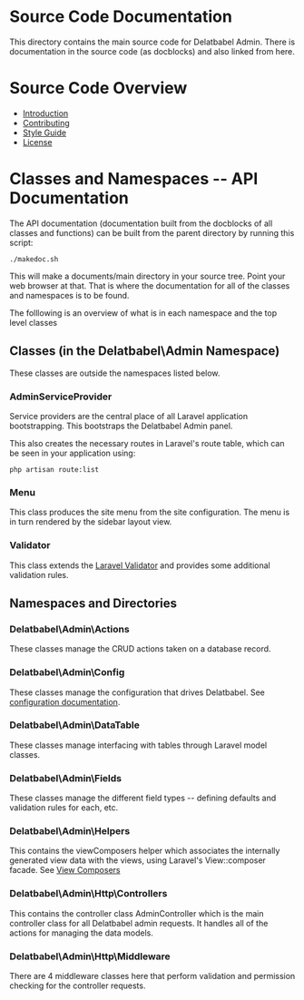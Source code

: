 # Source Code Documentation

This directory contains the main source code for Delatbabel Admin.  There is documentation in the source code (as docblocks) and also linked from here.

# Source Code Overview

- [Introduction](/src/introduction.md)
- [Contributing](/src/contributing.md)
- [Style Guide](/src/style-guide.md)
- [License](/src/license.md)

# Classes and Namespaces -- API Documentation

The API documentation (documentation built from the docblocks of all classes and functions) can be built from the parent directory by running this script:

    ./makedoc.sh

This will make a documents/main directory in your source tree. Point your web browser at that.  That is where the documentation for all of the classes and namespaces is to be found.

The folllowing is an overview of what is in each namespace and the top level classes

## Classes (in the Delatbabel\Admin Namespace)

These classes are outside the namespaces listed below.

### AdminServiceProvider

Service providers are the central place of all Laravel application bootstrapping. This bootstraps the Delatbabel Admin panel.

This also creates the necessary routes in Laravel's route table, which can be seen in your application using:

    php artisan route:list

### Menu

This class produces the site menu from the site configuration.  The menu is in turn rendered by the sidebar layout view.

### Validator

This class extends the [Laravel Validator](https://laravel.com/docs/5.1/validation) and provides some additional validation rules.

## Namespaces and Directories

### Delatbabel\Admin\Actions

These classes manage the CRUD actions taken on a database record.

### Delatbabel\Admin\Config

These classes manage the configuration that drives Delatbabel.  See [configuration documentation](/docs/configuration.md).

### Delatbabel\Admin\DataTable

These classes manage interfacing with tables through Laravel model classes.

### Delatbabel\Admin\Fields

These classes manage the different field types -- defining defaults and validation rules for each, etc.

### Delatbabel\Admin\Helpers

This contains the viewComposers helper which associates the internally generated view data with the views, using Laravel's View::composer facade.  See [View Composers](https://laravel.com/docs/5.1/views#view-composers)

### Delatbabel\Admin\Http\Controllers

This contains the controller class AdminController which is the main controller class for all Delatbabel admin requests.  It handles all of the actions for managing the data models.

### Delatbabel\Admin\Http\Middleware

There are 4 middleware classes here that perform validation and permission checking for the controller requests.
